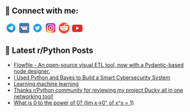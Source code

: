 ## 🔎 Connect with me:
[<img src="https://github.com/bullbesh/bullbesh/blob/main/images/Telegram.png" width="32" height="32" />](https://t.me/bullbesh)
[<img src="https://github.com/bullbesh/bullbesh/blob/main/images/VK.png" width="32" height="32" />](https://vk.com/bullbesh)
[<img src="https://github.com/bullbesh/bullbesh/blob/main/images/Twitter.png" width="32" height="32" />](https://twitter.com/bullbesh1)
[<img src="https://github.com/bullbesh/bullbesh/blob/main/images/Instagram.png" width="32" height="32" />](https://www.instagram.com/bullbesh)
[<img src="https://github.com/bullbesh/bullbesh/blob/main/images/Reddit.png" width="32" height="32" />](https://www.reddit.com/user/bullbesh)
[<img src="https://github.com/bullbesh/bullbesh/blob/main/images/YouTube.png" width="32" height="32" />](https://www.youtube.com/channel/UCtfjRs6uzgq5mfm8S06WTcg)

## 📕 Latest r/Python Posts
<!-- BLOG-POST-LIST:START -->
- [Flowfile - An open-source visual ETL tool, now with a Pydantic-based node designer.](https://www.reddit.com/r/Python/comments/1nff4dw/flowfile_an_opensource_visual_etl_tool_now_with_a/)
- [I Used Python and Bayes to Build a Smart Cybersecurity System](https://www.reddit.com/r/Python/comments/1nfe1uq/i_used_python_and_bayes_to_build_a_smart/)
- [Learning machine learning](https://www.reddit.com/r/Python/comments/1nfdlmq/learning_machine_learning/)
- [Thanks r/Python community for reviewing my project Ducky all in one networking tool!](https://www.reddit.com/r/Python/comments/1nfdhlu/thanks_rpython_community_for_reviewing_my_project/)
- [What is 0 to the power of 0? &lpar;lim x→0⁺ of x^x = 1&rpar;](https://www.reddit.com/r/Python/comments/1nf79qg/what_is_0_to_the_power_of_0_lim_x0_of_xx_1/)
<!-- BLOG-POST-LIST:END -->
